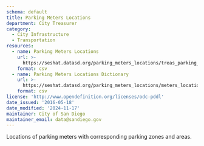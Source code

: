 ```yaml
---
schema: default
title: Parking Meters Locations
department: City Treasurer
category:
  - City Infrastructure
  - Transportation
resources:
  - name: Parking Meters Locations
    url: >-
      https://seshat.datasd.org/parking_meters_locations/treas_parking_meters_loc_datasd.csv
    format: csv
  - name: Parking Meters Locations Dictionary
    url: >-
      https://seshat.datasd.org/parking_meters_locations/meters_locations_dictionary_datasd.csv
    format: csv
license: 'http://www.opendefinition.org/licenses/odc-pddl'
date_issued: '2016-05-18'
date_modified: '2024-11-17'
maintainer: City of San Diego
maintainer_email: data@sandiego.gov
---
```

Locations of parking meters with corresponding parking zones and areas.
